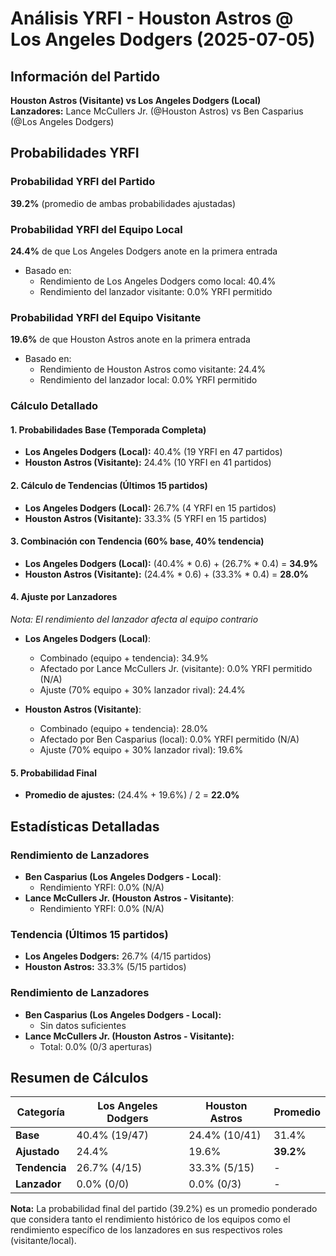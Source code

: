 # Análisis YRFI - Houston Astros @ Los Angeles Dodgers (2025-07-05)

## Información del Partido
**Houston Astros (Visitante) vs Los Angeles Dodgers (Local)**  
**Lanzadores:** Lance McCullers Jr. (@Houston Astros) vs Ben Casparius (@Los Angeles Dodgers)

## Probabilidades YRFI

### Probabilidad YRFI del Partido
**39.2%** (promedio de ambas probabilidades ajustadas)

### Probabilidad YRFI del Equipo Local
**24.4%** de que Los Angeles Dodgers anote en la primera entrada
- Basado en:
  - Rendimiento de Los Angeles Dodgers como local: 40.4%
  - Rendimiento del lanzador visitante: 0.0% YRFI permitido

### Probabilidad YRFI del Equipo Visitante
**19.6%** de que Houston Astros anote en la primera entrada
- Basado en:
  - Rendimiento de Houston Astros como visitante: 24.4%
  - Rendimiento del lanzador local: 0.0% YRFI permitido

### Cálculo Detallado

#### 1. Probabilidades Base (Temporada Completa)
- **Los Angeles Dodgers (Local):** 40.4% (19 YRFI en 47 partidos)
- **Houston Astros (Visitante):** 24.4% (10 YRFI en 41 partidos)

#### 2. Cálculo de Tendencias (Últimos 15 partidos)
- **Los Angeles Dodgers (Local):** 26.7% (4 YRFI en 15 partidos)
- **Houston Astros (Visitante):** 33.3% (5 YRFI en 15 partidos)

#### 3. Combinación con Tendencia (60% base, 40% tendencia)
- **Los Angeles Dodgers (Local):** (40.4% * 0.6) + (26.7% * 0.4) = **34.9%**
- **Houston Astros (Visitante):** (24.4% * 0.6) + (33.3% * 0.4) = **28.0%**

#### 4. Ajuste por Lanzadores
*Nota: El rendimiento del lanzador afecta al equipo contrario*

- **Los Angeles Dodgers (Local)**:
  - Combinado (equipo + tendencia): 34.9%
  - Afectado por Lance McCullers Jr. (visitante): 0.0% YRFI permitido (N/A)
  - Ajuste (70% equipo + 30% lanzador rival): 24.4%

- **Houston Astros (Visitante)**:
  - Combinado (equipo + tendencia): 28.0%
  - Afectado por Ben Casparius (local): 0.0% YRFI permitido (N/A)
  - Ajuste (70% equipo + 30% lanzador rival): 19.6%

#### 5. Probabilidad Final
- **Promedio de ajustes:** (24.4% + 19.6%) / 2 = **22.0%**

## Estadísticas Detalladas


### Rendimiento de Lanzadores
- **Ben Casparius (Los Angeles Dodgers - Local)**:
  - Rendimiento YRFI: 0.0% (N/A)
- **Lance McCullers Jr. (Houston Astros - Visitante)**:
  - Rendimiento YRFI: 0.0% (N/A)
### Tendencia (Últimos 15 partidos)
- **Los Angeles Dodgers:** 26.7% (4/15 partidos)
- **Houston Astros:** 33.3% (5/15 partidos)

### Rendimiento de Lanzadores
- **Ben Casparius (Los Angeles Dodgers - Local):**
  - Sin datos suficientes
- **Lance McCullers Jr. (Houston Astros - Visitante):**
  - Total: 0.0% (0/3 aperturas)

## Resumen de Cálculos
| Categoría | Los Angeles Dodgers  | Houston Astros       | Promedio |
|-----------|----------------------|----------------------|----------|
| **Base** | 40.4% (19/47) | 24.4% (10/41) | 31.4% |
| **Ajustado** | 24.4% | 19.6% | **39.2%** |
| **Tendencia** | 26.7% (4/15) | 33.3% (5/15) | - |
| **Lanzador** | 0.0% (0/0) | 0.0% (0/3) | - |

**Nota:** La probabilidad final del partido (39.2%) es un promedio ponderado que considera tanto el rendimiento histórico de los equipos como el rendimiento específico de los lanzadores en sus respectivos roles (visitante/local).